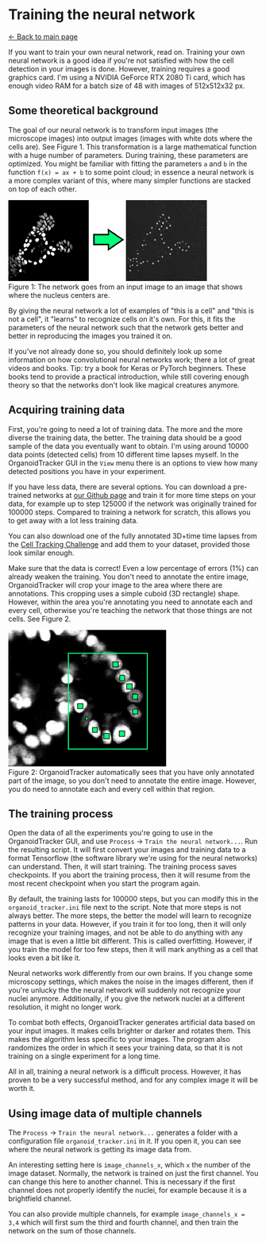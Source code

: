 # Training the neural network
[← Back to main page](INDEX.md)

If you want to train your own neural network, read on. Training your own neural network is a good idea if you're not satisfied with how the cell detection in your images is done. However, training requires a good graphics card. I'm using a NVIDIA GeForce RTX 2080 Ti card, which has enough video RAM for a batch size of 48 with images of 512x512x32 px.

## Some theoretical background
The goal of our neural network is to transform input images (the microscope images) into output images (images with white dots where the cells are). See Figure 1. This transformation is a large mathematical function with a huge number of parameters. During training, these parameters are optimized. You might be familiar with fitting the parameters `a` and `b` in the function `f(x) = ax + b` to some point cloud; in essence a neural network is a more complex variant of this, where many simpler functions are stacked on top of each other.

![Network output](images/network.png)  
Figure 1: The network goes from an input image to an image that shows where the nucleus centers are.

By giving the neural network a lot of examples of "this is a cell" and "this is not a cell", it "learns" to recognize cells on it's own. For this, it fits the parameters of the neural network such that the network gets better and better in reproducing the images you trained it on.

If you've not already done so, you should definitely look up some information on how convolutional neural networks work; there a lot of great videos and books. Tip: try a book for Keras or PyTorch beginners. These books tend to provide a practical introduction, while still covering enough theory so that the networks don't look like magical creatures anymore.

## Acquiring training data
First, you're going to need a lot of training data. The more and the more diverse the training data, the better. The training data should be a good sample of the data you eventually want to obtain. I'm using around 10000 data points (detected cells) from 10 different time lapses myself. In the OrganoidTracker GUI in the `View` menu there is an options to view how many detected positions you have in your experiment.

If you have less data, there are several options. You can download a pre-trained networks at [our Github page](https://github.com/jvzonlab/OrganoidTracker) and train it for more time steps on your data, for example up to step 125000 if the network was originally trained for 100000 steps. Compared to training a network for scratch, this allows you to get away with a lot less training data.

You can also download one of the fully annotated 3D+time time lapses from the [Cell Tracking Challenge](https://celltrackingchallenge.net/3d-datasets/) and add them to your dataset, provided those look similar enough.

Make sure that the data is correct! Even a low percentage of errors (1%) can already weaken the training. You don't need to annotate the entire image, OrganoidTracker will crop your image to the area where there are annotations. This cropping uses a simple cuboid (3D rectangle) shape. However, within the area you're annotating you need to annotate each and every cell, otherwise you're teaching the network that those things are not cells. See Figure 2.

![Annotations](images/annotations.png)  
Figure 2: OrganoidTracker automatically sees that you have only annotated part of the image, so you don't need to annotate the entire image. However, you do need to annotate each and every cell within that region.

## The training process
Open the data of all the experiments you're going to use in the OrganoidTracker GUI, and use `Process` -> `Train the neural network...`. Run the resulting script. It will first convert your images and training data to a format Tensorflow (the software library we're using for the neural networks) can understand. Then, it will start training. The training process saves checkpoints. If you abort the training process, then it will resume from the most recent checkpoint when you start the program again.

By default, the training lasts for 100000 steps, but you can modify this in the `organoid_tracker.ini` file next to the script. Note that more steps is not always better. The more steps, the better the model will learn to recognize patterns in your data. However, if you train it for too long, then it will only recognize your training images, and not be able to do anything with any image that is even a little bit different. This is called overfitting. However, if you train the model for too few steps, then it will mark anything as a cell that looks even a bit like it.

Neural networks work differently from our own brains. If you change some microscopy settings, which makes the noise in the images different, then if you're unlucky the the neural network will suddenly not recognize your nuclei anymore. Additionally, if you give the network nuclei at a different resolution, it might no longer work.

To combat both effects, OrganoidTracker generates artificial data based on your input images. It makes cells brighter or darker and rotates them. This makes the algorithm less specific to your images. The program also randomizes the order in which it sees your training data, so that it is not training on a single experiment for a long time.

All in all, training a neural network is a difficult process. However, it has proven to be a very successful method, and for any complex image it will be worth it.

## Using image data of multiple channels
The `Process` -> `Train the neural network...` generates a folder with a configuration file `organoid_tracker.ini` in it. If you open it, you can see where the neural network is getting its image data from. 

An interesting setting here is `image_channels_x`, which `x` the number of the image dataset. Normally, the network is trained on just the first channel. You can change this here to another channel. This is necessary if the first channel does not properly identify the nuclei, for example because it is a brightfield channel.

You can also provide multiple channels, for example `image_channels_x = 3,4` which will first sum the third and fourth channel, and then train the network on the sum of those channels.
